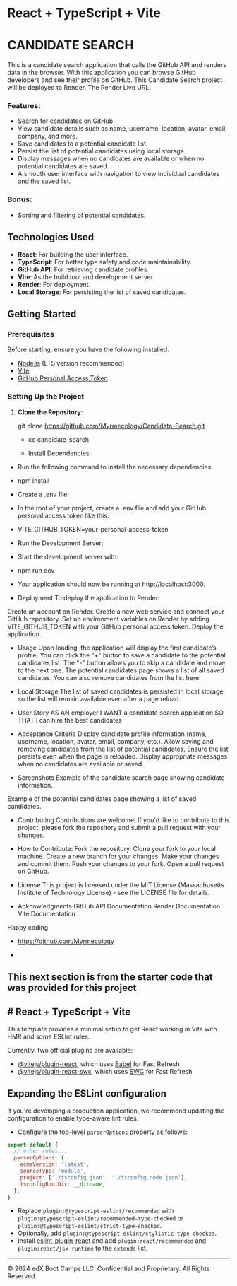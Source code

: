 # React + TypeScript + Vite

# CANDIDATE SEARCH 

This is a candidate search application that calls the GitHub API and renders data in the browser. With this application you can browse GitHub developers and see their profile on GitHub. This Candidate Search project will be deployed to Render. 
The Render Live URL: 

### Features:
- Search for candidates on GitHub.
- View candidate details such as name, username, location, avatar, email, company, and more.
- Save candidates to a potential candidate list.
- Persist the list of potential candidates using local storage.
- Display messages when no candidates are available or when no potential candidates are saved.
- A smooth user interface with navigation to view individual candidates and the saved list.

### Bonus:
- Sorting and filtering of potential candidates.

## Technologies Used

- **React**: For building the user interface.
- **TypeScript**: For better type safety and code maintainability.
- **GitHub API**: For retrieving candidate profiles.
- **Vite**: As the build tool and development server.
- **Render**: For deployment.
- **Local Storage**: For persisting the list of saved candidates.

## Getting Started

### Prerequisites

Before starting, ensure you have the following installed:
- [Node.js](https://nodejs.org/) (LTS version recommended)
- [Vite](https://vitejs.dev/)
- [GitHub Personal Access Token](https://github.com/settings/tokens)

### Setting Up the Project

1. **Clone the Repository**:

   
   git clone https://github.com/Myrmecology/Candidate-Search.git
   - cd candidate-search

   - Install Dependencies:

- Run the following command to install the necessary dependencies:

- npm install

- Create a .env file:

- In the root of your project, create a .env file and add your GitHub personal access token like this:

- VITE_GITHUB_TOKEN=your-personal-access-token

- Run the Development Server:

- Start the development server with:

- npm run dev

- Your application should now be running at http://localhost:3000.

- Deployment
To deploy the application to Render:

Create an account on Render.
Create a new web service and connect your GitHub repository.
Set up environment variables on Render by adding VITE_GITHUB_TOKEN with your GitHub personal access token.
Deploy the application.

- Usage
Upon loading, the application will display the first candidate’s profile.
You can click the "+" button to save a candidate to the potential candidates list.
The "-" button allows you to skip a candidate and move to the next one.
The potential candidates page shows a list of all saved candidates. You can also remove candidates from the list here.

- Local Storage
The list of saved candidates is persisted in local storage, so the list will remain available even after a page reload.

- User Story
AS AN employer
I WANT a candidate search application
SO THAT I can hire the best candidates

- Acceptance Criteria
Display candidate profile information (name, username, location, avatar, email, company, etc.).
Allow saving and removing candidates from the list of potential candidates.
Ensure the list persists even when the page is reloaded.
Display appropriate messages when no candidates are available or saved.

- Screenshots
Example of the candidate search page showing candidate information.

Example of the potential candidates page showing a list of saved candidates.

- Contributing
Contributions are welcome! If you'd like to contribute to this project, please fork the repository and submit a pull request with your changes.

- How to Contribute:
Fork the repository.
Clone your fork to your local machine.
Create a new branch for your changes.
Make your changes and commit them.
Push your changes to your fork.
Open a pull request on GitHub.

- License
This project is licensed under the MIT License (Massachusetts Institute of Technology License) - see the LICENSE file for details.

- Acknowledgments
GitHub API Documentation
Render Documentation
Vite Documentation

Happy coding
- https://github.com/Myrmecology

- 
## This next section is from the starter code that was provided for this project ##
## # React + TypeScript + Vite

This template provides a minimal setup to get React working in Vite with HMR and some ESLint rules.

Currently, two official plugins are available:

* [@vitejs/plugin-react](https://github.com/vitejs/vite-plugin-react/blob/main/packages/plugin-react/README.md), which uses [Babel](https://babeljs.io/) for Fast Refresh
* [@vitejs/plugin-react-swc](https://github.com/vitejs/vite-plugin-react-swc), which uses [SWC](https://swc.rs/) for Fast Refresh

## Expanding the ESLint configuration

If you're developing a production application, we recommend updating the configuration to enable type-aware lint rules:

* Configure the top-level `parserOptions` property as follows:

```js
export default {
  // other rules...
  parserOptions: {
    ecmaVersion: 'latest',
    sourceType: 'module',
    project: ['./tsconfig.json', './tsconfig.node.json'],
    tsconfigRootDir: __dirname,
  },
}
```

* Replace `plugin:@typescript-eslint/recommended` with `plugin:@typescript-eslint/recommended-type-checked` or `plugin:@typescript-eslint/strict-type-checked`.
* Optionally, add `plugin:@typescript-eslint/stylistic-type-checked`.
* Install [eslint-plugin-react](https://github.com/jsx-eslint/eslint-plugin-react) and add `plugin:react/recommended` and `plugin:react/jsx-runtime` to the `extends` list.

---
© 2024 edX Boot Camps LLC. Confidential and Proprietary. All Rights Reserved.